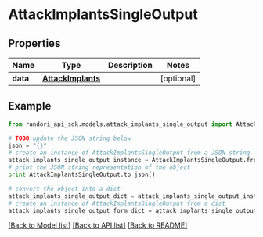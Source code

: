 # AttackImplantsSingleOutput


## Properties

Name | Type | Description | Notes
------------ | ------------- | ------------- | -------------
**data** | [**AttackImplants**](AttackImplants.md) |  | [optional] 

## Example

```python
from randori_api_sdk.models.attack_implants_single_output import AttackImplantsSingleOutput

# TODO update the JSON string below
json = "{}"
# create an instance of AttackImplantsSingleOutput from a JSON string
attack_implants_single_output_instance = AttackImplantsSingleOutput.from_json(json)
# print the JSON string representation of the object
print AttackImplantsSingleOutput.to_json()

# convert the object into a dict
attack_implants_single_output_dict = attack_implants_single_output_instance.to_dict()
# create an instance of AttackImplantsSingleOutput from a dict
attack_implants_single_output_form_dict = attack_implants_single_output.from_dict(attack_implants_single_output_dict)
```
[[Back to Model list]](../README.md#documentation-for-models) [[Back to API list]](../README.md#documentation-for-api-endpoints) [[Back to README]](../README.md)


